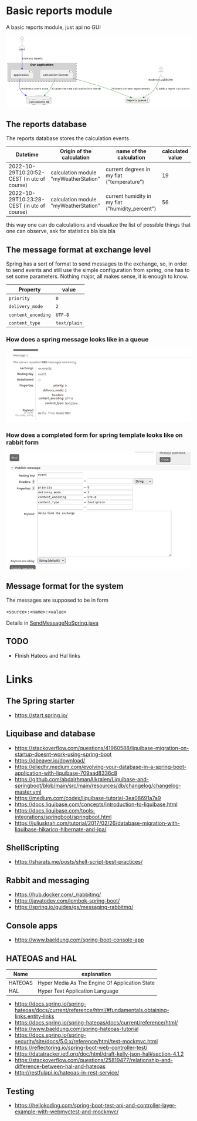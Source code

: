# Basic reports module

A basic reports module, just api no GUI

![Basic deployment schema](docs/deployment.png)

## The reports database

The reports database stores the calculation events

| Datetime                                    | Origin of the calculation             | name of the calculation                          | calculated value |
|---------------------------------------------|---------------------------------------|--------------------------------------------------|------------------|
| 2022-10-29T10:20:52-CEST (in utc of course) | calculation module "myWeatherStation" | current degrees in my flat ("temperature")       | 19               |
| 2022-10-29T10:23:28-CEST (in utc of course) | calculation module "myWeatherStation" | current humidity in my flat ("humidity_percent") | 56               |

this way one can do calculations and visualize the list of possible things that one can observe, ask for statistics
bla bla bla

## The message format at exchange level
Spring has a sort of format to send messages to the exchange, so, in order to send events and still use
the simple configuration from spring, one has to set some parameters.
Nothing major, all makes sense, it is enough to know.

| Property           | value        |
|--------------------|--------------|
| `priority`         | `0`          |
| `delivery_mode`    | `2`          |
| `content_encoding` | `UTF-8`      |
| `content_type`     | `text/plain` |

### How does a spring message looks like in a queue
![How does a spring message looks like in a queue](docs/default_spring_message_on_rabbit.png)

### How does a completed form for spring template looks like on rabbit form
![How does a completed form for spring template looks like on rabbit form](docs/exchange_input_form.png)

## Message format for the system

The messages are supposed to be in form

`<source>:<name>:<value>`

Details in [SendMessageNoSpring.java](src/main/java/io/endeios/reports/SendMessageNoSpring.java)

## TODO

- FInish Hateos and Hal links

# Links
## The Spring starter
- https://start.spring.io/
## Liquibase and database
- https://stackoverflow.com/questions/41960588/liquibase-migration-on-startup-doesnt-work-using-spring-boot
- https://dbeaver.io/download/
- https://eliedhr.medium.com/evolving-your-database-in-a-spring-boot-application-with-liquibase-709aad8336c8
- https://github.com/abdalrhmanAlkraien/Liquibase-and-springboot/blob/main/src/main/resources/db/changelog/changelog-master.yml
- https://medium.com/codex/liquibase-tutorial-3ea08691a7a9
- https://docs.liquibase.com/concepts/introduction-to-liquibase.html
- https://docs.liquibase.com/tools-integrations/springboot/springboot.html
- https://juliuskrah.com/tutorial/2017/02/26/database-migration-with-liquibase-hikaricp-hibernate-and-jpa/
## ShellScripting
- https://sharats.me/posts/shell-script-best-practices/
## Rabbit and messaging
- https://hub.docker.com/_/rabbitmq/
- https://javatodev.com/lombok-spring-boot/
- https://spring.io/guides/gs/messaging-rabbitmq/
## Console apps
- https://www.baeldung.com/spring-boot-console-app
## HATEOAS and HAL 

| Name    | explanation                                    |
|---------|------------------------------------------------|
| HATEOAS | Hyper Media As The Engine Of Application State |
| HAL     | Hyper Text Application Language                |

- https://docs.spring.io/spring-hateoas/docs/current/reference/html/#fundamentals.obtaining-links.entity-links
- https://docs.spring.io/spring-hateoas/docs/current/reference/html/
- https://www.baeldung.com/spring-hateoas-tutorial
- https://docs.spring.io/spring-security/site/docs/5.0.x/reference/html/test-mockmvc.html
- https://reflectoring.io/spring-boot-web-controller-test/
- https://datatracker.ietf.org/doc/html/draft-kelly-json-hal#section-4.1.2
- https://stackoverflow.com/questions/25819477/relationship-and-difference-between-hal-and-hateoas
- http://restfulapi.io/hateoas-in-rest-service/
## Testing
- https://hellokoding.com/spring-boot-test-api-and-controller-layer-example-with-webmvctest-and-mockmvc/